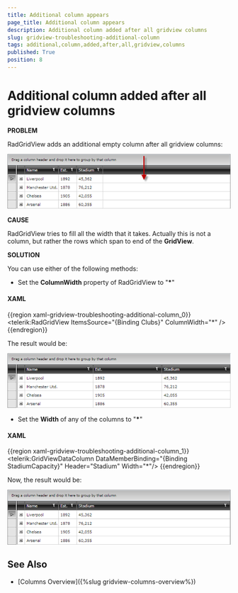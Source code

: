```yaml
---
title: Additional column appears
page_title: Additional column appears
description: Additional column added after all gridview columns
slug: gridview-troubleshooting-additional-column
tags: additional,column,added,after,all,gridview,columns
published: True
position: 8
---
```


# Additional column added after all gridview columns

__PROBLEM__

RadGridView adds an additional empty column after all gridview columns:

![](images/troubleshooting_additional_column_gridview.png)

__CAUSE__

RadGridView tries to fill all the width that it takes. Actually this is not a column, but rather the rows which span to end of the __GridView__.

__SOLUTION__

You can use either of the following methods: 

* Set the __ColumnWidth__ property of RadGridView to "__*__"

#### __XAML__

{{region xaml-gridview-troubleshooting-additional-column_0}}
	<telerik:RadGridView ItemsSource="{Binding Clubs}" ColumnWidth="*" />
{{endregion}}

The result would be:

![](images/troubleshooting_additional_column_gridview_fix1.png)

* Set the __Width__ of any of the columns to "__*__"

#### __XAML__

{{region xaml-gridview-troubleshooting-additional-column_1}}
	<telerik:GridViewDataColumn DataMemberBinding="{Binding StadiumCapacity}" 
	            Header="Stadium" 
	            Width="*"/>
{{endregion}}

Now, the result would be:

![](images/troubleshooting_additional_column_gridview_fix2.png)

## See Also
* [Columns Overview]({%slug gridview-columns-overview%})
 

